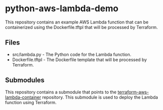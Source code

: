# python-aws-lambda-demo

This repository contains an example AWS Lambda function that can be containerized using the Dockerfile.tftpl that will be processed by Terraform.

## Files

* src/lambda.py - The Python code for the Lambda function.
* Dockerfile.tftpl - The Dockerfile template that will be processed by Terraform.

## Submodules

This repository contains a submodule that points to the [terraform-aws-lambda-container](https://github.com/dustindortch/terraform-aws-lambda-container) repository. This submodule is used to deploy the Lambda function using Terraform.
